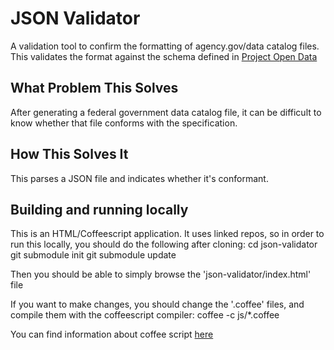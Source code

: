 JSON Validator
==============

A validation tool to confirm the formatting of agency.gov/data catalog files.  This validates the format against the schema defined in
[Project Open Data](http://project-open-data.github.io/schema/)

What Problem This Solves
------------------------

After generating a federal government data catalog file, it can be difficult to know whether that file conforms with the specification.


How This Solves It
------------------

This parses a JSON file and indicates whether it's conformant.


Building and running locally
------------------

This is an HTML/Coffeescript application.  It uses linked repos, so in order to run this locally, you should do the following after cloning:
     cd json-validator
     git submodule init
     git submodule update

Then you should be able to simply browse the 'json-validator/index.html' file

If you want to make changes, you should change the '.coffee' files, and compile them with the coffeescript compiler:
     coffee -c js/*.coffee

You can find information about coffee script [here](http://coffeescript.org/)
